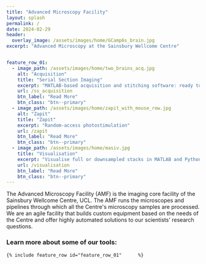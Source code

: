 ```yaml
---
title: "Advanced Microscopy Facility"
layout: splash
permalink: /
date: 2024-02-29
header:
  overlay_image: /assets/images/home/GCamp6s_brain.jpg
excerpt: "Advanced Microscopy at the Sainsbury Wellcome Centre"


feature_row_01:
  - image_path: /assets/images/home/two_brains_acq.jpg
    alt: "Acquisition"
    title: "Serial Section Imaging"
    excerpt: "MATLAB-based acquisition and stitching software: ready to install and ready to modify."
    url: /ss_acquisition
    btn_label: "Read More"
    btn_class: "btn--primary"
  - image_path: /assets/images/home/zapit_with_mouse_row.jpg
    alt: "Zapit"
    title: "Zapit"
    excerpt: "Random-access photostimulation"
    url: /zapit
    btn_label: "Read More"
    btn_class: "btn--primary"
  - image_path: /assets/images/home/masiv.jpg
    title: "Visualisation"
    excerpt: "Visualise full or downsampled stacks in MATLAB and Python."
    url: /visualisation
    btn_label: "Read More"
    btn_class: "btn--primary"
---
```



The Advanced Microscopy Facility (AMF) is the imaging core facility of the Sainsbury Wellcome Centre, UCL.
    The AMF runs the microscopes and pipelines through which all the Centre's microscopy samples are processed. 
    We are an agile facility that builds custom equipment based on the needs of the Centre and offer highly automated solutions to our scientists' research questions.


### Learn more about some of our tools:

    {% include feature_row id="feature_row_01"      %}

